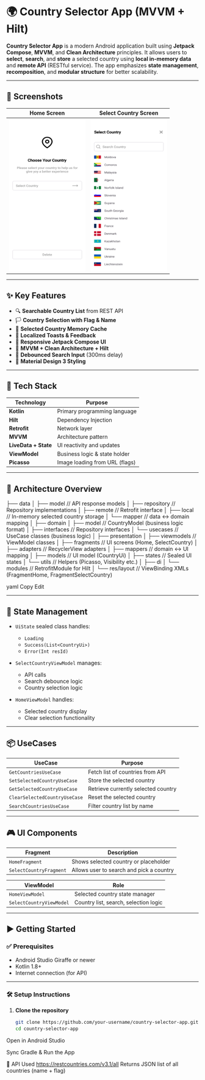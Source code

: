 # 🌍 Country Selector App (MVVM + Hilt)

**Country Selector App** is a modern Android application built using **Jetpack Compose**, **MVVM**, and **Clean Architecture** principles. It allows users to **select**, **search**, and **store** a selected country using **local in-memory data** and **remote API** (RESTful service). The app emphasizes **state management**, **recomposition**, and **modular structure** for better scalability.

---

## 📸 Screenshots

| Home Screen | Select Country Screen |
|-------------|------------------------|
|<img src="Screenshot/Screenshot_20250724-202108.png" width="200" height="400"  />| <img src="Screenshot/Screenshot_20250724-202134.png" width="200" height="400" /> |



---


## ✨ Key Features

- 🔍 **Searchable Country List** from REST API
- 🏳️ **Country Selection with Flag & Name**
- 🧠 **Selected Country Memory Cache**
- 💬 **Localized Toasts & Feedback**
- 📱 **Responsive Jetpack Compose UI**
- 🧱 **MVVM + Clean Architecture + Hilt**
- 🚦 **Debounced Search Input** (300ms delay)
- 🎨 **Material Design 3 Styling**

---

## 🚀 Tech Stack

| Technology            | Purpose                                |
|-----------------------|----------------------------------------|
| **Kotlin**            | Primary programming language           |
| **Hilt**              | Dependency Injection                   |
| **Retrofit**          | Network layer                          |
| **MVVM**              | Architecture pattern                   |
| **LiveData + State**  | UI reactivity and updates              |
| **ViewModel**         | Business logic & state holder          |
| **Picasso**           | Image loading from URL (flags)         |

---

## 🧠 Architecture Overview

├── data
│ ├── model // API response models
│ ├── repository // Repository implementations
│ ├── remote // Retrofit interface
│ ├── local // In-memory selected country storage
│ └── mapper // data ↔ domain mapping
│
├── domain
│ ├── model // CountryModel (business logic format)
│ ├── interfaces // Repository interfaces
│ └── usecases // UseCase classes (business logic)
│
├── presentation
│ ├── viewmodels // ViewModel classes
│ ├── fragments // UI screens (Home, SelectCountry)
│ ├── adapters // RecyclerView adapters
│ ├── mappers // domain ↔ UI mapping
│ ├── models // UI model (CountryUi)
│ ├── states // Sealed UI states
│ └── utils // Helpers (Picasso, Visibility etc.)
│
├── di
│ └── modules // RetrofitModule for Hilt
│
└── res/layout // ViewBinding XMLs (FragmentHome, FragmentSelectCountry)

yaml
Copy
Edit

---

## 🔄 State Management

- `UiState` sealed class handles:
  - `Loading`
  - `Success(List<CountryUi>)`
  - `Error(Int resId)`

- `SelectCountryViewModel` manages:
  - API calls
  - Search debounce logic
  - Country selection logic

- `HomeViewModel` handles:
  - Selected country display
  - Clear selection functionality

---

## 📦 UseCases

| UseCase                     | Purpose                                 |
|----------------------------|------------------------------------------|
| `GetCountriesUseCase`      | Fetch list of countries from API         |
| `SetSelectedCountryUseCase`| Store the selected country               |
| `GetSelectedCountryUseCase`| Retrieve currently selected country      |
| `ClearSelectedCountryUseCase`| Reset the selected country             |
| `SearchCountriesUseCase`   | Filter country list by name              |

---

## 🎮 UI Components

| Fragment                  | Description                               |
|---------------------------|-------------------------------------------|
| `HomeFragment`            | Shows selected country or placeholder     |
| `SelectCountryFragment`   | Allows user to search and pick a country  |

| ViewModel                 | Role                                      |
|---------------------------|-------------------------------------------|
| `HomeViewModel`           | Selected country state manager            |
| `SelectCountryViewModel`  | Country list, search, selection logic     |

---

## ▶️ Getting Started

### ✅ Prerequisites

- Android Studio Giraffe or newer
- Kotlin 1.8+
- Internet connection (for API)

---

### 🛠️ Setup Instructions

1. **Clone the repository**
   ```bash
   git clone https://github.com/your-username/country-selector-app.git
   cd country-selector-app
Open in Android Studio

Sync Gradle & Run the App

🔗 API Used
https://restcountries.com/v3.1/all
Returns JSON list of all countries (name + flag)

